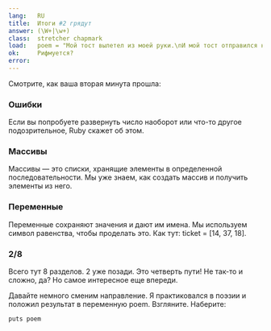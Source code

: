 ```yaml
---
lang:   RU
title:  Итоги #2 грядут
answer: (\W+|\w+)
class:  stretcher chapmark
load:   poem = "Мой тост вылетел из моей руки.\nИ мой тост отправился на луну.\nНо когда я увидел это по телевизору,\nСтавя наш флаг на комету Галлея,\nЕще больше я хотел съесть его\n"
ok:     Рифмуется?
error:
---
```


Смотрите, как ваша вторая минута прошла:

### Ошибки
Если вы попробуете развернуть число наоборот или что-то другое подозрительное,
Ruby скажет об этом.

### Массивы
Массивы &mdash; это списки, хранящие элементы в определенной
последовательности. Мы уже знаем, как создать массив и получить элементы из
него.

### Переменные
Переменные сохраняют значения и дают им имена. Мы используем символ равенства,
чтобы проделать это. Как тут: ticket = [14, 37, 18].

### 2/8
Всего тут 8 разделов. 2 уже позади. Это четверть пути! Не так-то и сложно, да?
Но самое интересное еще впереди.

Давайте немного сменим направление. Я практиковался в поэзии и положил
результат в переменную poem. Взгляните. Наберите:

    puts poem
